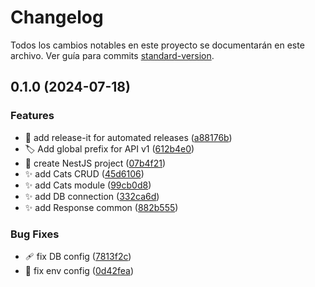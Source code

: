 # Changelog

Todos los cambios notables en este proyecto se documentarán en este archivo. Ver guía para commits [standard-version](https://github.com/conventional-changelog/standard-version).

## 0.1.0 (2024-07-18)


### Features

* :construction_worker: add release-it for automated releases ([a88176b](https://github.com/ArielGuillen/nestjs-mysql-example/commit/a88176b7c2f24ce6b07a0531cbfde0a7147198bb))
* :label: Add global prefix for API v1 ([612b4e0](https://github.com/ArielGuillen/nestjs-mysql-example/commit/612b4e047fa969b87b03c8fdf9976058a0d818a6))
* :rocket: create NestJS project ([07b4f21](https://github.com/ArielGuillen/nestjs-mysql-example/commit/07b4f21159441777f73b5ea4fddb73c5afff0bff))
* :sparkles: add Cats CRUD ([45d6106](https://github.com/ArielGuillen/nestjs-mysql-example/commit/45d6106179b49b00810cb69802a98f2b3f5166a8))
* :sparkles: add Cats module ([99cb0d8](https://github.com/ArielGuillen/nestjs-mysql-example/commit/99cb0d8907ca479bdaabac8a962142dc27de7b4e))
* :sparkles: add DB connection ([332ca6d](https://github.com/ArielGuillen/nestjs-mysql-example/commit/332ca6d1f2cd5ddf04ed3f233792c17f7f489e24))
* :sparkles: add Response common ([882b555](https://github.com/ArielGuillen/nestjs-mysql-example/commit/882b555949855ba7326761c9393088839cdb1129))


### Bug Fixes

* :adhesive_bandage: fix DB config ([7813f2c](https://github.com/ArielGuillen/nestjs-mysql-example/commit/7813f2cfc7b6ac6bcc827a7364ee22e593ea722d))
* :bug: fix env config ([0d42fea](https://github.com/ArielGuillen/nestjs-mysql-example/commit/0d42feaa44a5f75d5ac1c12b9820a2bf6ef91359))
